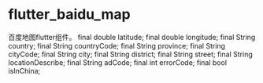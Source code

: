 # flutter_baidu_map
百度地图flutter组件。
  final double latitude;
  final double longitude;
  final String country;
  final String countryCode;
  final String province;
  final String cityCode;
  final String city;
  final String district;
  final String street;
  final String locationDescribe;
  final String adCode;
  final int errorCode;
  final bool isInChina;